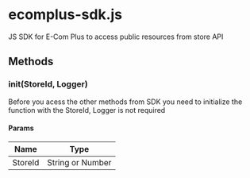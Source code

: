 # ecomplus-sdk.js
JS SDK for E-Com Plus to access public resources from store API

## Methods
### init(StoreId, Logger)
Before you acess the other methods from SDK you need to initialize the function with the StoreId, Logger is not required

#### Params
|   Name  | Type |
| :---:  | :---:|
| StoreId | String or Number |

    
